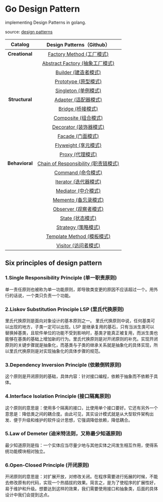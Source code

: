 # Go Design Pattern

implementing Design Patterns in golang.

source: [design patterns](https://refactoring.guru/design-patterns)

|  **Catalog**   |             **Design Patterns（Github）**              |
| :------------: | :----------------------------------------------------: |
| **Creational** |        [Factory Method (工厂模式)](01_factory)         |
|                | [Abstract Factory (抽象工厂模式)](02_abstract_factory) |
|                |           [Builder (建造者模式)](03_builder)           |
|                |          [Prototype (原型模式)](04_prototype)          |
|                |          [Singleton (单例模式)](05_singleton)          |
| **Structural** |           [Adapter (适配器模式)](06_adapter)           |
|                |             [Bridge (桥接模式)](07_bridge)             |
|                |                [Composite (组合模式)]()                |
|                |               [Decorator (装饰器模式)]()               |
|                |                 [Facade (门面模式)]()                  |
|                |                [Flyweight (享元模式)]()                |
|                |                  [Proxy (代理模式)]()                  |
| **Behavioral** |        [Chain of Responsibility (职责链模式)]()        |
|                |                 [Command (命令模式)]()                 |
|                |               [Iterator (迭代器模式)]()                |
|                |                [Mediator (中介模式)]()                 |
|                |                [Memento (备忘录模式)]()                |
|                |               [Observer (观察者模式)]()                |
|                |                  [State (状态模式)]()                  |
|                |                [Strategy (策略模式)]()                 |
|                |             [Template Method (模板模式)]()             |
|                |                [Visitor (访问者模式)]()                |

## Six principles of design pattern

### 1.Single Responsibility Principle (单一职责原则)

单一责任原则也被称为单一功能原则，即导致类变更的原因不应该超过一个。用外行的话说，一个类只负责一个功能。

### 2.Liskov Substitution Principle LSP (里氏代换原则)

里氏代换原则是面向对象设计的基本原则之一。 里氏代换原则中说，任何基类可以出现的地方，子类一定可以出现。LSP 是继承复用的基石，只有当派生类可以替换掉基类，且软件单位的功能不受到影响时，基类才能真正被复用，而派生类也能够在基类的基础上增加新的行为。里氏代换原则是对开闭原则的补充。实现开闭原则的关键步骤就是抽象化，而基类与子类的继承关系就是抽象化的具体实现，所以里氏代换原则是对实现抽象化的具体步骤的规范。

### 3.Dependency Inversion Principle (依赖倒转原则)

这个原则是开闭原则的基础，具体内容：针对接口编程，依赖于抽象而不依赖于具体。

### 4.Interface Isolation Principle (接口隔离原则)

这个原则的意思是：使用多个隔离的接口，比使用单个接口要好。它还有另外一个意思是：降低类之间的耦合度。由此可见，其实设计模式就是从大型软件架构出发、便于升级和维护的软件设计思想，它强调降低依赖，降低耦合。

### 5.Law of Demeter (迪米特法则，又称最少知道原则)

最少知道原则是指：一个实体应当尽量少地与其他实体之间发生相互作用，使得系统功能模块相对独立。

### 6.Open-Closed Principle (开闭原则)

开闭原则的意思是：对扩展开放，对修改关闭。在程序需要进行拓展的时候，不能去修改原有的代码，实现一个热插拔的效果。简言之，是为了使程序的扩展性好，易于维护和升级。想要达到这样的效果，我们需要使用接口和抽象类，后面的具体设计中我们会提到这点。
